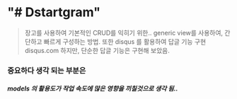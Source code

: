 # "# Dstartgram" #
> 장고를 사용하여 기본적인 CRUD를 익히기 위한..
> generic view를 사용하여, 간단하고 빠르게 구성하는 방법.
> 또한 disqus 를 활용하여 답글 기능 구현
> disqus.com
> 하지만, 단순한 답글 기능은 구현해 보았음.


### 중요하다 생각 되는 부분은 ###
##### models 의 활용도가 작업 속도에 많은 영향을 끼칠것으로 생각 됨.. #####
